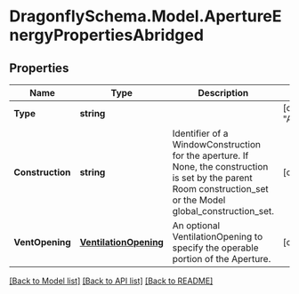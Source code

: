 
# DragonflySchema.Model.ApertureEnergyPropertiesAbridged

## Properties

Name | Type | Description | Notes
------------ | ------------- | ------------- | -------------
**Type** | **string** |  | [optional] [readonly] [default to "ApertureEnergyPropertiesAbridged"]
**Construction** | **string** | Identifier of a WindowConstruction for the aperture. If None, the construction is set by the parent Room construction_set or the Model global_construction_set. | [optional] 
**VentOpening** | [**VentilationOpening**](VentilationOpening.md) | An optional VentilationOpening to specify the operable portion of the Aperture. | [optional] 

[[Back to Model list]](../README.md#documentation-for-models)
[[Back to API list]](../README.md#documentation-for-api-endpoints)
[[Back to README]](../README.md)

